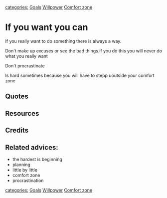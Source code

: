[categories:](categories/index.md) [Goals](../categories/Goals.md) [Willpower](../categories/Willpower.md) [Comfort zone](../categories/Comfort%20zone.md)
# If you want you can

If you really want to do something there is always a way.

Don't make up excuses or see the bad things.if you do this you will never do what you really want

Don't procrastinate

Is hard sometimes because you will have to stepp uoutside your comfort zone

## Quotes

## Resources

## Credits

## Related advices:

- the hardest is beginning
- planning
- little by little
- comfort zone
- procrastination

[categories:](categories/index.md) [Goals](../categories/Goals.md) [Willpower](../categories/Willpower.md) [Comfort zone](../categories/Comfort%20zone.md)